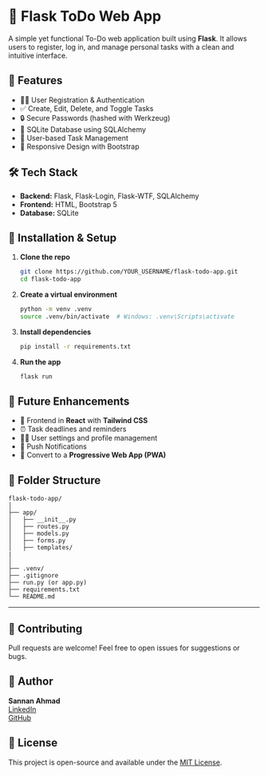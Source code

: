 # 📝 Flask ToDo Web App

A simple yet functional To-Do web application built using **Flask**. It allows users to register, log in, and manage personal tasks with a clean and intuitive interface.



## 🚀 Features

- 🧑‍💻 User Registration & Authentication
- ✅ Create, Edit, Delete, and Toggle Tasks
- 🔒 Secure Passwords (hashed with Werkzeug)
- 💾 SQLite Database using SQLAlchemy
- 🧠 User-based Task Management
- 📱 Responsive Design with Bootstrap


## 🛠 Tech Stack

- **Backend:** Flask, Flask-Login, Flask-WTF, SQLAlchemy
- **Frontend:** HTML, Bootstrap 5
- **Database:** SQLite



## 🧰 Installation & Setup

1. **Clone the repo**
   ```bash
   git clone https://github.com/YOUR_USERNAME/flask-todo-app.git
   cd flask-todo-app
   ```

2. **Create a virtual environment**
   ```bash
   python -m venv .venv
   source .venv/bin/activate  # Windows: .venv\Scripts\activate
   ```

3. **Install dependencies**
   ```bash
   pip install -r requirements.txt
   ```

4. **Run the app**
   ```bash
   flask run
   ```


## 🌱 Future Enhancements

- 🔧 Frontend in **React** with **Tailwind CSS**
- ⏰ Task deadlines and reminders
- 🧑‍🎨 User settings and profile management
- 🔔 Push Notifications
- 📱 Convert to a **Progressive Web App (PWA)**


## 📂 Folder Structure

```
flask-todo-app/
│
├── app/
│   ├── __init__.py
│   ├── routes.py
│   ├── models.py
│   ├── forms.py
│   ├── templates/
|
│
├── .venv/
├── .gitignore
├── run.py (or app.py)
├── requirements.txt
└── README.md
```

---

## 🙌 Contributing

Pull requests are welcome! Feel free to open issues for suggestions or bugs.

## 🧑 Author

**Sannan Ahmad**  
[LinkedIn](https://www.linkedin.com/in/sannan-ahmad-41a722269)  
[GitHub](https://github.com/ISannan-Ahmad)



## 📄 License

This project is open-source and available under the [MIT License](LICENSE).
